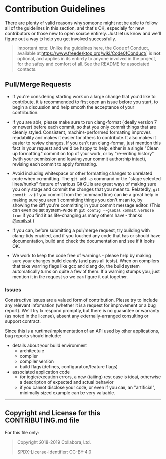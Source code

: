 # Contribution Guidelines

There are plenty of valid reasons why someone might not be able
to follow all of the guidelines in this section, and that's OK,
especially for new contributors or those new to open source entirely.
Just let us know and we'll figure out a way to help you get involved successfully.

> Important note: Unlike the guidelines here, the Code of Conduct,
> available at <https://www.freedesktop.org/wiki/CodeOfConduct/>,
> is **not** optional,
> and applies in its entirety to anyone involved in the project,
> for the safety and comfort of all.
> See the README for associated contacts.

## Pull/Merge Requests

- If you're considering starting work on a large change that you'd like to contribute,
  it is recommended to first open an issue before you start,
  to begin a discussion and help smooth the acceptance of your contribution.

- If you are able, please make sure to run clang-format
  (ideally version 7 or newer) before each commit,
  so that you only commit things that are cleanly styled.
  Consistent, machine-performed formatting improves readability and makes it easier for others to contribute.
  It also makes it easier to review changes.
  If you can't run clang-format, just mention this fact in your request and we'd be happy to help,
  either in a single "Clean up formatting." commit on top of your work,
  or by "re-writing history" (with your permission and leaving your commit authorship intact),
  revising each commit to apply formatting.

- Avoid including whitespace or other formatting changes to unrelated code when committing.
  The `git add -p` command or the "stage selected lines/hunks" feature of various Git GUIs are
  great ways of making sure you only stage and commit the changes that you mean to.
  Relatedly, `git commit -v` (if you commit from the command line) can be a great help
  in making sure you aren't committing things you don't mean to,
  by showing the diff you're committing in your commit message editor.
  (This can even be set system-wide in `git config --global commit.verbose true`
  if you find it as life-changing as many others have - thanks
  [@emilyst](https://twitter.com/emilyst/status/1039205453010362368).)

- If you can, before submitting a pull/merge request, try building with clang-tidy enabled,
  and if you touched any code that has or should have documentation,
  build and check the documentation and see if it looks OK.

- We work to keep the code free of warnings -
  please help by making sure your changes build cleanly (and pass all tests).
  When on compilers that take warning flags like gcc and clang do,
  the build system automatically turns on quite a few of them.
  If a warning stumps you, just mention it in the request so we can figure it out together.

### Issues

Constructive issues are a valued form of contribution.
Please try to include any relevant information
(whether it is a request for improvement or a bug report).
We'll try to respond promptly,
but there is no guarantee or warranty (as noted in the license),
absent any externally-arranged consulting or support contract.

Since this is a runtime/implementation of an API used by other applications,
bug reports should include:

- details about your build environment
  - architecture
  - compiler
  - compiler version
  - build flags (defines, configuration/feature flags)
- associated application code
  - for logic/execution errors, a new (failing) test case is ideal,
    otherwise a description of expected and actual behavior
  - if you cannot disclose your code, or even if you can,
    an "artificial", minimally-sized example can be very valuable.

---

## Copyright and License for this CONTRIBUTING.md file

For this file only:

> Copyright 2018-2019 Collabora, Ltd.
>
> SPDX-License-Identifier: CC-BY-4.0
